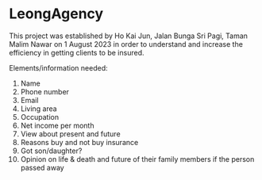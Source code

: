 # LeongAgency

This project was established by Ho Kai Jun, Jalan Bunga Sri Pagi, Taman Malim Nawar on 1 August 2023 in order to understand and increase the efficiency in getting clients to be insured.

Elements/information needed:
1) Name 
2) Phone number 
3) Email
4) Living area
5) Occupation
6) Net income per month
7) View about present and future
8) Reasons buy and not buy insurance
9) Got son/daughter?
10) Opinion on life & death and future of their family members if the person passed away
